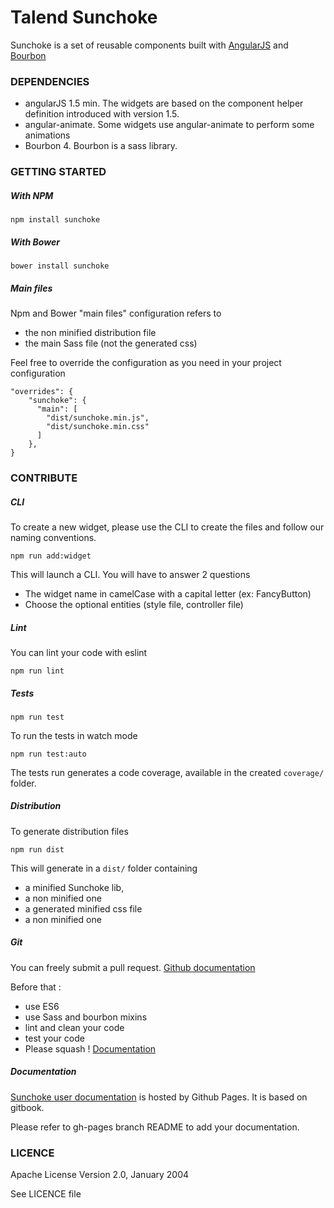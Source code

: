 Talend Sunchoke
=======

Sunchoke is a set of reusable components built with [AngularJS](https://angularjs.org/) and [Bourbon](http://bourbon.io/)

### DEPENDENCIES
* angularJS 1.5 min. The widgets are based on the component helper definition introduced with version 1.5.
* angular-animate. Some widgets use angular-animate to perform some animations
* Bourbon 4. Bourbon is a sass library.

### GETTING STARTED

##### With NPM
```
npm install sunchoke
```

##### With Bower
```
bower install sunchoke
```

##### Main files
Npm and Bower "main files" configuration refers to
* the non minified distribution file
* the main Sass file (not the generated css)

Feel free to override the configuration as you need in your project configuration
```
"overrides": {
    "sunchoke": {
      "main": [
        "dist/sunchoke.min.js",
        "dist/sunchoke.min.css"
      ]
    },
}
```

### CONTRIBUTE

##### CLI
To create a new widget, please use the CLI to create the files and follow our naming conventions.
```
npm run add:widget
```
This will launch a CLI. You will have to answer 2 questions
* The widget name in camelCase with a capital letter (ex: FancyButton)
* Choose the optional entities (style file, controller file)

##### Lint
You can lint your code with eslint
```
npm run lint
```

##### Tests
```
npm run test
```

To run the tests in watch mode
```
npm run test:auto
```

The tests run generates a code coverage, available in the created `coverage/` folder.

##### Distribution
To generate distribution files
```
npm run dist
```

This will generate in a `dist/` folder containing 
* a minified Sunchoke lib, 
* a non minified one
* a generated minified css file
* a non minified one

##### Git
You can freely submit a pull request. [Github documentation](https://help.github.com/articles/using-pull-requests/)

Before that : 
* use ES6
* use Sass and bourbon mixins
* lint and clean your code
* test your code
* Please squash ! [Documentation](https://git-scm.com/book/en/v2/Git-Tools-Rewriting-History#Squashing-Commits)

##### Documentation
[Sunchoke user documentation](http://talend.github.io/sunchoke/doc/index.html) is hosted by Github Pages. It is based on gitbook.

Please refer to gh-pages branch README to add your documentation.

### LICENCE
Apache License Version 2.0, January 2004

See LICENCE file